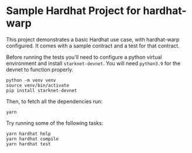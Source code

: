 # Sample Hardhat Project for hardhat-warp

This project demonstrates a basic Hardhat use case, with hardhat-warp configured. It comes with a sample contract and a test for that contract.

Before running the tests you'll need to configure a python virtual environment and install `starknet-devnet`.
You will need `python3.9` for the devnet to function properly.

```
python -m venv venv
source venv/bin/activate
pip install starknet-devnet
```

Then, to fetch all the dependencies run:

```shell
yarn
```

Try running some of the following tasks:

```shell
yarn hardhat help
yarn hardhat compile
yarn hardhat test
```
